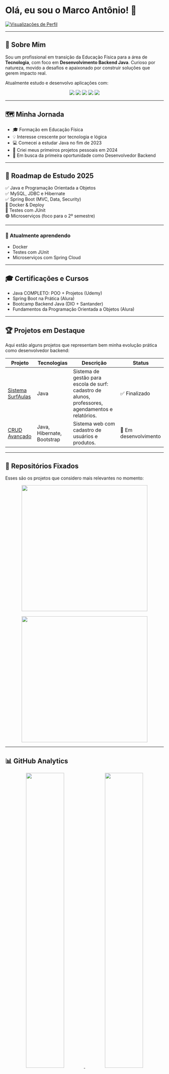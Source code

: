 # Olá, eu sou o Marco Antônio! 👋

<!-- Contador de Visitas -->
[![Visualizações de Perfil](https://komarev.com/ghpvc/?username=marcoladograu157&color=58a6ff&style=flat&label=Profile+Views)](https://github.com/marcoladograu157)

---

## 🚀 Sobre Mim

Sou um profissional em transição da Educação Física para a área de **Tecnologia**, com foco em **Desenvolvimento Backend Java**. Curioso por natureza, movido a desafios e apaixonado por construir soluções que gerem impacto real.

Atualmente estudo e desenvolvo aplicações com:
<div align="center">
  <img src="https://img.shields.io/badge/Java-ED8B00?style=for-the-badge&logo=openjdk&logoColor=white">
  <img src="https://img.shields.io/badge/Spring-6DB33F?style=for-the-badge&logo=spring&logoColor=white">
  <img src="https://img.shields.io/badge/MySQL-005C84?style=for-the-badge&logo=mysql&logoColor=white">
  <img src="https://img.shields.io/badge/Git-F05032?style=for-the-badge&logo=git&logoColor=white">
  <img src="https://img.shields.io/badge/IntelliJ_IDEA-000000?style=for-the-badge&logo=intellij-idea&logoColor=white">
</div>

---

## 🗺️ Minha Jornada

- 🎓 Formação em Educação Física  
- 💡 Interesse crescente por tecnologia e lógica  
- 💻 Comecei a estudar Java no fim de 2023  
- 🚀 Criei meus primeiros projetos pessoais em 2024  
- 🎯 Em busca da primeira oportunidade como Desenvolvedor Backend  

---

## 🧭 Roadmap de Estudo 2025

✅ Java e Programação Orientada a Objetos  
✅ MySQL, JDBC e Hibernate  
✅ Spring Boot (MVC, Data, Security)  
🚧 Docker & Deploy  
🚧 Testes com JUnit  
🟢 Microserviços (foco para o 2º semestre)  

---

### 🧠 Atualmente aprendendo

- Docker  
- Testes com JUnit  
- Microserviços com Spring Cloud  

---

## 🎓 Certificações e Cursos

- Java COMPLETO: POO + Projetos (Udemy)  
- Spring Boot na Prática (Alura)  
- Bootcamp Backend Java (DIO + Santander)  
- Fundamentos da Programação Orientada a Objetos (Alura)  

---

## 🏆 Projetos em Destaque

Aqui estão alguns projetos que representam bem minha evolução prática como desenvolvedor backend:

<div align="center">

| Projeto | Tecnologias | Descrição | Status |
|--------|-------------|-----------|--------|
| [Sistema SurfAulas](https://github.com/marcoladograu157/Projeto-Loja-de-surf-1-modulo.git) | Java | Sistema de gestão para escola de surf: cadastro de alunos, professores, agendamentos e relatórios. | ✅ Finalizado |
| [CRUD Avançado](https://github.com/marcoladograu157/crud-mysql) | Java, Hibernate, Bootstrap | Sistema web com cadastro de usuários e produtos. | 🚧 Em desenvolvimento |

</div>

---

## 📌 Repositórios Fixados

Esses são os projetos que considero mais relevantes no momento:

<div align="center" style="display: flex; flex-wrap: wrap; gap: 16px; justify-content: center;">
  <a href="https://github.com/marcoladograu157/academia-api">
    <img width="400" src="https://github-readme-stats.vercel.app/api/pin/?username=marcoladograu157&repo=academia-api&theme=navy&bg_color=0d1117&title_color=58a6ff&text_color=c9d1d9">
  </a>
  <a href="https://github.com/marcoladograu157/crud-mysql">
    <img width="400" src="https://github-readme-stats.vercel.app/api/pin/?username=marcoladograu157&repo=crud-mysql&theme=navy&bg_color=0d1117&title_color=58a6ff&text_color=c9d1d9">
  </a>
</div>

---

## 📊 GitHub Analytics

<div align="center">
  <a href="https://github.com/marcoladograu157">
    <img width="49%" src="https://github-readme-stats.vercel.app/api?username=marcoladograu157&show_icons=true&theme=navy&bg_color=0d1117&title_color=58a6ff&icon_color=58a6ff&text_color=c9d1d9&hide_border=true&include_all_commits=true&count_private=true">
  </a>
  <a href="https://github.com/marcoladograu157">
   <img width="49%" src="https://github-readme-stats.vercel.app/api/top-langs/?username=marcoladograu157&layout=compact&theme=navy&bg_color=0d1117&title_color=58a6ff&text_color=c9d1d9&hide_border=true&hide=php,python&langs_count=6">
  </a>
</div>

---

## 🤝 Como posso te ajudar?

- 💬 Dúvidas sobre lógica de programação e Java iniciante  
- 🔄 Compartilhar experiência de transição de carreira  
- 🔍 Revisar projetos simples de backend  

---

## 📬 Contato

<div align="center">
  <a href="mailto:marco_gomesougaldino@outlook.com">
    <img src="https://img.shields.io/badge/Outlook-0078D4?style=for-the-badge&logo=microsoft-outlook&logoColor=white">
  </a>
  <a href="https://www.linkedin.com/in/marco-gomes-240973248">
    <img src="https://img.shields.io/badge/LinkedIn-0077B5?style=for-the-badge&logo=linkedin&logoColor=white">
  </a>
  <a href="https://github.com/marcoladograu157">
    <img src="https://img.shields.io/badge/Portfólio-100000?style=for-the-badge&logo=github&logoColor=white">
  </a>
</div>

---

<div align="center">
  <img src="https://capsule-render.vercel.app/api?type=waving&color=58a6ff&height=60&section=footer">
</div>
